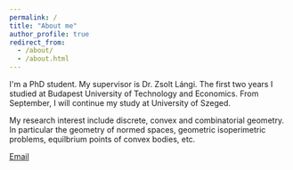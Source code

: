 ```yaml
---
permalink: /
title: "About me"
author_profile: true
redirect_from: 
  - /about/
  - /about.html
---
```


I'm a PhD student. My supervisor is Dr. Zsolt Lángi. The first two years I studied at Budapest University of Technology and Economics. From September, I will continue my study at University of Szeged.

My research interest include discrete, convex and combinatorial geometry. In particular the geometry of normed spaces, geometric isoperimetric problems, equilbrium points of convex bodies, etc.

[Email](mailto:shanshan_wang87@outlook.com)


